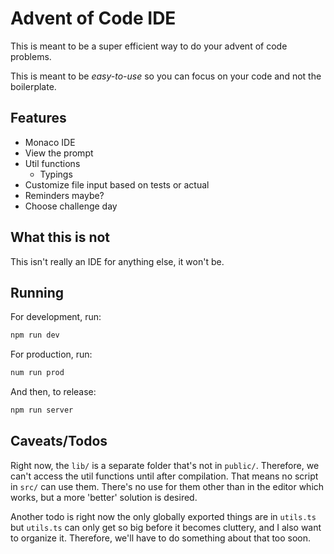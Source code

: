# Advent of Code IDE
This is meant to be a super efficient way to do your advent of code problems.

This is meant to be *easy-to-use* so you can focus on your code and not the boilerplate.

## Features
* Monaco IDE
* View the prompt
* Util functions
    * Typings
* Customize file input based on tests or actual
* Reminders maybe?
* Choose challenge day

## What this is not
This isn't really an IDE for anything else, it won't be.

## Running
For development, run:
```sh
npm run dev
```

For production, run:
```sh
num run prod
```

And then, to release:
```sh
npm run server
```

## Caveats/Todos
Right now, the `lib/` is a separate folder that's not in `public/`. Therefore, we can't access the util functions until after compilation. That means no script in `src/` can use them. There's no use for them other than in the editor which works, but a more 'better' solution is desired.

Another todo is right now the only globally exported things are in `utils.ts` but `utils.ts` can only get so big before it becomes cluttery, and I also want to organize it. Therefore, we'll have to do something about that too soon.